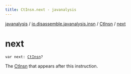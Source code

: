 ```yaml
---
title: CtInsn.next - javanalysis
---
```


[javanalysis](../../index.html) / [io.disassemble.javanalysis.insn](../index.html) / [CtInsn](index.html) / [next](./next.html)

# next

`var next: `[`CtInsn`](index.html)`?`

The [CtInsn](index.html) that appears after this instruction.

